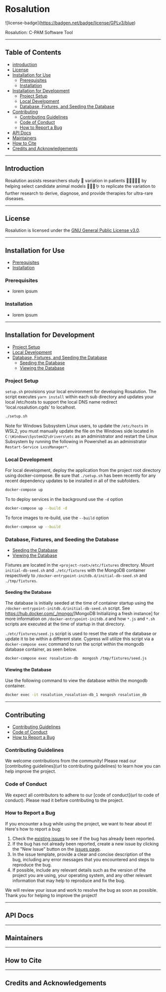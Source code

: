 <!-- Add a header image here -->

<!-- CI/CD and other badges here -->

# Rosalution

!\[license-badge\](https://badgen.net/badge/license/GPLv3/blue)

Rosalution: C-PAM Software Tool

---

## Table of Contents

- [introduction](#introduction)
- [License](#license)
- [Installation for Use](#installation-for-use)
    - [Prerequisites](#prerequisites)
    - [Installation](#installation)
- [Installation for Development](#installation-for-development)
    - [Project Setup](#project-setup)
    - [Local Development](#local-development)
    - [Database, Fixtures, and Seeding the Database](#database-fixtures-and-seeding-the-database)
- [Contributing](#contributing)
    - [Contributing Guidelines](#contributing-guidelines)
    - [Code of Conduct](#code-of-conduct)
    - [How to Report a Bug](#how-to-report-a-bug)
- [API Docs](#api-docs)
- [Maintainers](#maintainers)
- [How to Cite](#how-to-cite)
- [Credits and Acknowledgements](#credits-and-acknowledgements)

---

## Introduction

Rosalution assists researchers study 🧬 variation in patients 🧑🏾‍🤝‍🧑🏼 by helping select candidate animal models 🐀🐁🐠🪱
 to replicate the variation to further research to derive, diagnose, and provide therapies for ultra-rare diseases.

---

## License

Rosalution is licensed under the
 [GNU General Public License v3.0](https://github.com/uab-cgds-worthey/rosalution/blob/main/COPYING).

---

## Installation for Use

- [Prerequisites](#prerequisites)
- [Installation](#installation)

### Prerequisites

- lorem ipsum

### Installation

- lorem ipsum

---

## Installation for Development

- [Project Setup](#project-setup)
- [Local Development](#local-development)
- [Database, Fixtures, and Seeding the Database](#database-fixtures-and-seeding-the-database)
    - [Seeding the Database](#seeding-the-database)
    - [Viewing the Database](#viewing-the-database)

### Project Setup

`setup.sh` provisions your local environment for developing Rosalution.  The script
executes `yarn install` within each sub directory and updates your local
/etc/hosts to support the local DNS name redirect 'local.rosalution.cgds' to
localhost.

```bash
./setup.sh
```

Note for Windows Subsystem Linux users, to update the `/etc/hosts` in WSL2,
you must manually update the file on the Windows side located in
`C:\Windows\System32\drivers\etc` as an administrator and restart the Linux
Subsystem by running the following in Powershell as an administrator
`Restart-Service LxssManager*`.

### Local Development

For local development, deploy the application from the project root directory
using docker-compose.  Be sure that `./setup.sh` has been recently for any
recent dependency updates to be installed in all of the subfolders.

```bash
docker-compose up
```

To to deploy services in the background use the `-d` option

```bash
docker-compose up --build -d
```

To force images to re-build, use the `--build` option

```bash
docker-compose up --build
```

### Database, Fixtures, and Seeding the Database

- [Seeding the Database](#seeding-the-database)
- [Viewing the Database](#viewing-the-database)

Fixtures are located in the `<project-root>/etc/fixtures` directory.  Mount
`initial-db-seed.sh` and `./etc/fixtures` with the MongoDB container
respectively to `/docker-entrypoint-initdb.d/initial-db-seed.sh` and
`./tmp/fixtures`.

#### Seeding the Database

The database is initially seeded at the time of container startup using the
`/docker-entrypoint-initdb.d/initial-db-seed.sh` script.  See
<https://hub.docker.com/_/mongo/>[MongoDB Initializing a fresh instance] for
more information on `/docker-entrypoint-initdb.d` and how `*.js` and `*.sh`
scripts are executed at the time of startup in that directory.

`./etc/fixtures/seed.js` script is used to reset the state of the database or
update it to be within a different state.  Cypress will utilize this script
via a `docker-compose exec` command to run the script within the mongodb
database container, as seen below.

```bash
docker-compose exec rosalution-db  mongosh /tmp/fixtures/seed.js
```

#### Viewing the Database

Use the following command to view the database within the mongodb container.

```bash
docker exec -it rosalution_rosalution-db_1 mongosh rosalution_db
```

---

## Contributing

- [Contributing Guidelines](#contributing-guidelines)
- [Code of Conduct](#code-of-conduct)
- [How to Report a Bug](#how-to-report-a-bug)

### Contributing Guidelines

We welcome contributions from the community! Please read our [contributing guidelines](url to contributing guidelines)
 to learn how you can help improve the project.

### Code of Conduct

We expect all contributors to adhere to our [code of conduct](url to code of conduct). Please read it before
 contributing to the project.

### How to Report a Bug

If you encounter a bug while using the project, we want to hear about it! Here's how to report a bug:

  1. Check the [existing issues](https://github.com/uab-cgds-worthey/rosalution/issues) to see if the bug has already
   been reported.
  2. If the bug has not already been reported, create a new issue by clicking the "New Issue" button on the
   [issues page](https://github.com/uab-cgds-worthey/rosalution/issues).
  3. In the issue template, provide a clear and concise description of the bug, including any error messages that you
   encountered and steps to reproduce the bug.
  4. If possible, include any relevant details such as the version of the project you are using, your operating system,
   and any other relevant information that may help to reproduce and fix the bug.

We will review your issue and work to resolve the bug as soon as possible. Thank you for helping to improve the project!

---

## API Docs

---

## Maintainers

---

## How to Cite

---

## Credits and Acknowledgements
